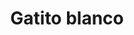 ---
title: Gatito blanco
date: 
draft: false

# descripcion
description : Dije de plata y nácar

materials: Plata 925

color: Plateado y nácar blanco

dimensions: 2cm largo

code: 02-25-0692

type: "Dijes"

categories: []

# Images
# first image will be shown in the product page
images:
  # - image: "images/path_to_image"
  # La ubicacion de las imagenes es imagenes/Dijes/Dijes.Nácar/02-25-0692-gatito-blanco
  - image: "./images/dijes/nácar/02-25-0692.JPG"
---
